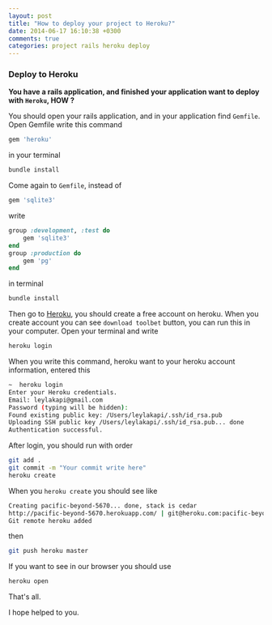 ```yaml
---
layout: post
title: "How to deploy your project to Heroku?"
date: 2014-06-17 16:10:38 +0300
comments: true
categories: project rails heroku deploy
---
```


### Deploy to Heroku

**You have a rails application, and finished your application want to deploy with `Heroku`,  HOW ?**

You should open your rails application, and in your application find `Gemfile`. Open Gemfile write this command

``` ruby
gem 'heroku'
```
in your terminal

``` bash
bundle install
```
Come again to `Gemfile`, instead of

``` ruby
gem 'sqlite3'
```
write

``` ruby
group :development, :test do
    gem 'sqlite3'
end
group :production do
    gem 'pg'
end
```
in terminal

``` bash
bundle install
```
Then go to [Heroku](https://www.heroku.com), you should create a free account on heroku. When you create account you can see `download toolbet` button,
you can run this in your computer. Open your terminal and write

``` bash
heroku login
```

When you write this command, heroku want to your heroku account information, entered this

``` bash
~  heroku login
Enter your Heroku credentials.
Email: leylakapi@gmail.com
Password (typing will be hidden):
Found existing public key: /Users/leylakapi/.ssh/id_rsa.pub
Uploading SSH public key /Users/leylakapi/.ssh/id_rsa.pub... done
Authentication successful.
```

After login, you should run with order

 ``` bash
git add .
git commit -m "Your commit write here"
heroku create
 ```

When you `heroku create` you should see like

``` bash
Creating pacific-beyond-5670... done, stack is cedar
http://pacific-beyond-5670.herokuapp.com/ | git@heroku.com:pacific-beyond-5670.git
Git remote heroku added
```
then

``` bash
git push heroku master
```
If you want to see in our browser you should use

``` bash
heroku open
```
That's all.

I hope helped to you.
